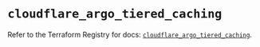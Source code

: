 # `cloudflare_argo_tiered_caching`

Refer to the Terraform Registry for docs: [`cloudflare_argo_tiered_caching`](https://registry.terraform.io/providers/cloudflare/cloudflare/5.8.4/docs/resources/argo_tiered_caching).
